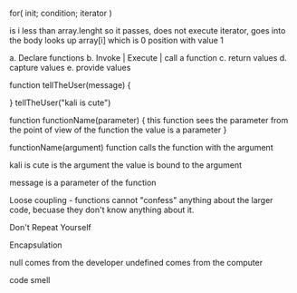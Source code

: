 for( init; condition; iterator )

is i less than array.lenght so it passes, 
does not execute iterator,
goes into the body
looks up array[i] which is 0 position with value 1


a. Declare functions
b. Invoke | Execute | call a function
c. return values
d. capture values
e. provide values


function tellTheUser(message) {

}
tellTheUser("kali is cute") 


function functionName(parameter) {
  this function sees the parameter
  from the point of view of the function the value is a parameter
}

functionName(argument)
function calls the function with the argument



kali is cute is the argument
the value is bound to the argument

message is a parameter of the function


Loose coupling - functions cannot "confess" anything about the larger code, becuase they don't know anything about it.

Don't Repeat Yourself

Encapsulation


null comes from the developer
undefined comes from the computer

code smell